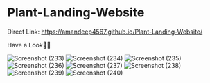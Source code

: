 # Plant-Landing-Website

Direct Link: https://amandeep4567.github.io/Plant-Landing-Website/

Have a Look👨‍💻

![Screenshot (233)](https://user-images.githubusercontent.com/90441055/190692818-6ce46254-c98f-468d-b9ff-4becc9e5a28f.png)
![Screenshot (234)](https://user-images.githubusercontent.com/90441055/190692822-6ad2f668-6af4-40b1-8fe3-b918546c46c2.png)
![Screenshot (235)](https://user-images.githubusercontent.com/90441055/190692824-0f829de2-d606-4c41-9ecc-35c6e82b84c3.png)
![Screenshot (236)](https://user-images.githubusercontent.com/90441055/190692827-ca3c40c4-dd36-458a-b985-3844f8558208.png)
![Screenshot (237)](https://user-images.githubusercontent.com/90441055/190692830-0fb7a399-9b27-4c51-a4b5-7fe4a11ef84a.png)
![Screenshot (238)](https://user-images.githubusercontent.com/90441055/190692832-118e739e-192c-4c53-a4f6-0e7fc2b0f6c2.png)
![Screenshot (239)](https://user-images.githubusercontent.com/90441055/190692834-f48635c8-70b2-4985-97a2-82e46977240d.png)
![Screenshot (240)](https://user-images.githubusercontent.com/90441055/190692837-da7dfa93-8eb8-4e23-b7ea-611ef0bd399e.png)
